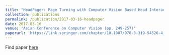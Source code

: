 ```yaml
---
title: "HeadPager: Page Turning with Computer Vision Based Head Interaction"
collection: publications
permalink: /publication/2017-03-16-headpager
date: 2017-03-16
venue: 'Asian Conference on Computer Vision (pp. 249-257)'
paperurl: 'https://link.springer.com/chapter/10.1007/978-3-319-54526-4_19'
---
```


Find paper [here](https://link.springer.com/chapter/10.1007/978-3-319-54526-4_19)
